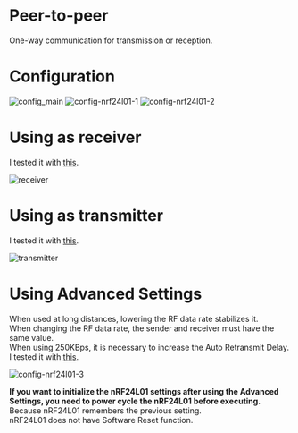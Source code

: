 # Peer-to-peer
One-way communication for transmission or reception.   

# Configuration   

![config_main](https://user-images.githubusercontent.com/6020549/108617359-0cc3c500-7459-11eb-9a05-2dd5ce60113b.jpg)
![config-nrf24l01-1](https://user-images.githubusercontent.com/6020549/149711042-6e145028-716c-432d-a763-7734a76fcaab.jpg)
![config-nrf24l01-2](https://user-images.githubusercontent.com/6020549/149711045-138d90dd-812d-4c11-9430-edf2a3e7661f.jpg)



# Using as receiver   
I tested it with [this](https://github.com/nopnop2002/Arduino-STM32-nRF24L01/tree/master/example/Peer-to-peer%20Communication/TimeTest/Emitter).   

![receiver](https://user-images.githubusercontent.com/6020549/73982284-4b363100-4977-11ea-9ae1-af9da92b13fb.jpg)


# Using as transmitter   
I tested it with [this](https://github.com/nopnop2002/Arduino-STM32-nRF24L01/tree/master/example/Peer-to-peer%20Communication/TimeTest/Receive).   

![transmitter](https://user-images.githubusercontent.com/6020549/73982279-496c6d80-4977-11ea-82c6-f7c62764b18c.jpg)

# Using Advanced Settings   
When used at long distances, lowering the RF data rate stabilizes it.   
When changing the RF data rate, the sender and receiver must have the same value.   
When using 250KBps, it is necessary to increase the Auto Retransmit Delay.   
I tested it with [this](https://github.com/nopnop2002/Arduino-STM32-nRF24L01/tree/master/example/AdvancedSetting).   

![config-nrf24l01-3](https://user-images.githubusercontent.com/6020549/149711050-91b36d1f-457a-434d-a652-d0231c7de45d.jpg)

__If you want to initialize the nRF24L01 settings after using the Advanced Settings, you need to power cycle the nRF24L01 before executing.__   
Because nRF24L01 remembers the previous setting.   
nRF24L01 does not have Software Reset function.   

